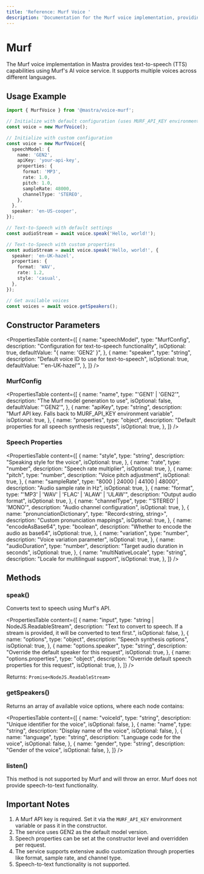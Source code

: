 ```yaml
---
title: 'Reference: Murf Voice '
description: 'Documentation for the Murf voice implementation, providing text-to-speech capabilities.'
---
```


# Murf

The Murf voice implementation in Mastra provides text-to-speech (TTS) capabilities using Murf's AI voice service. It supports multiple voices across different languages.

## Usage Example

```typescript
import { MurfVoice } from '@mastra/voice-murf';

// Initialize with default configuration (uses MURF_API_KEY environment variable)
const voice = new MurfVoice();

// Initialize with custom configuration
const voice = new MurfVoice({
  speechModel: {
    name: 'GEN2',
    apiKey: 'your-api-key',
    properties: {
      format: 'MP3',
      rate: 1.0,
      pitch: 1.0,
      sampleRate: 48000,
      channelType: 'STEREO',
    },
  },
  speaker: 'en-US-cooper',
});

// Text-to-Speech with default settings
const audioStream = await voice.speak('Hello, world!');

// Text-to-Speech with custom properties
const audioStream = await voice.speak('Hello, world!', {
  speaker: 'en-UK-hazel',
  properties: {
    format: 'WAV',
    rate: 1.2,
    style: 'casual',
  },
});

// Get available voices
const voices = await voice.getSpeakers();
```

## Constructor Parameters

<PropertiesTable
content={[
{
name: "speechModel",
type: "MurfConfig",
description: "Configuration for text-to-speech functionality",
isOptional: true,
defaultValue: "{ name: 'GEN2' }",
},
{
name: "speaker",
type: "string",
description: "Default voice ID to use for text-to-speech",
isOptional: true,
defaultValue: "'en-UK-hazel'",
},
]}
/>

### MurfConfig

<PropertiesTable
content={[
{
name: "name",
type: "'GEN1' | 'GEN2'",
description: "The Murf model generation to use",
isOptional: false,
defaultValue: "'GEN2'",
},
{
name: "apiKey",
type: "string",
description:
"Murf API key. Falls back to MURF_API_KEY environment variable",
isOptional: true,
},
{
name: "properties",
type: "object",
description: "Default properties for all speech synthesis requests",
isOptional: true,
},
]}
/>

### Speech Properties

<PropertiesTable
content={[
{
name: "style",
type: "string",
description: "Speaking style for the voice",
isOptional: true,
},
{
name: "rate",
type: "number",
description: "Speech rate multiplier",
isOptional: true,
},
{
name: "pitch",
type: "number",
description: "Voice pitch adjustment",
isOptional: true,
},
{
name: "sampleRate",
type: "8000 | 24000 | 44100 | 48000",
description: "Audio sample rate in Hz",
isOptional: true,
},
{
name: "format",
type: "'MP3' | 'WAV' | 'FLAC' | 'ALAW' | 'ULAW'",
description: "Output audio format",
isOptional: true,
},
{
name: "channelType",
type: "'STEREO' | 'MONO'",
description: "Audio channel configuration",
isOptional: true,
},
{
name: "pronunciationDictionary",
type: "Record<string, string>",
description: "Custom pronunciation mappings",
isOptional: true,
},
{
name: "encodeAsBase64",
type: "boolean",
description: "Whether to encode the audio as base64",
isOptional: true,
},
{
name: "variation",
type: "number",
description: "Voice variation parameter",
isOptional: true,
},
{
name: "audioDuration",
type: "number",
description: "Target audio duration in seconds",
isOptional: true,
},
{
name: "multiNativeLocale",
type: "string",
description: "Locale for multilingual support",
isOptional: true,
},
]}
/>

## Methods

### speak()

Converts text to speech using Murf's API.

<PropertiesTable
content={[
{
name: "input",
type: "string | NodeJS.ReadableStream",
description:
"Text to convert to speech. If a stream is provided, it will be converted to text first.",
isOptional: false,
},
{
name: "options",
type: "object",
description: "Speech synthesis options",
isOptional: true,
},
{
name: "options.speaker",
type: "string",
description: "Override the default speaker for this request",
isOptional: true,
},
{
name: "options.properties",
type: "object",
description: "Override default speech properties for this request",
isOptional: true,
},
]}
/>

Returns: `Promise<NodeJS.ReadableStream>`

### getSpeakers()

Returns an array of available voice options, where each node contains:

<PropertiesTable
content={[
{
name: "voiceId",
type: "string",
description: "Unique identifier for the voice",
isOptional: false,
},
{
name: "name",
type: "string",
description: "Display name of the voice",
isOptional: false,
},
{
name: "language",
type: "string",
description: "Language code for the voice",
isOptional: false,
},
{
name: "gender",
type: "string",
description: "Gender of the voice",
isOptional: false,
},
]}
/>

### listen()

This method is not supported by Murf and will throw an error. Murf does not provide speech-to-text functionality.

## Important Notes

1. A Murf API key is required. Set it via the `MURF_API_KEY` environment variable or pass it in the constructor.
2. The service uses GEN2 as the default model version.
3. Speech properties can be set at the constructor level and overridden per request.
4. The service supports extensive audio customization through properties like format, sample rate, and channel type.
5. Speech-to-text functionality is not supported.

